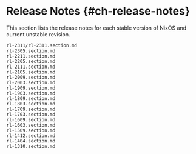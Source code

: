 # Release Notes {#ch-release-notes}

This section lists the release notes for each stable version of NixOS and current unstable revision.

```{=include=} sections
rl-2311/rl-2311.section.md
rl-2305.section.md
rl-2211.section.md
rl-2205.section.md
rl-2111.section.md
rl-2105.section.md
rl-2009.section.md
rl-2003.section.md
rl-1909.section.md
rl-1903.section.md
rl-1809.section.md
rl-1803.section.md
rl-1709.section.md
rl-1703.section.md
rl-1609.section.md
rl-1603.section.md
rl-1509.section.md
rl-1412.section.md
rl-1404.section.md
rl-1310.section.md
```
